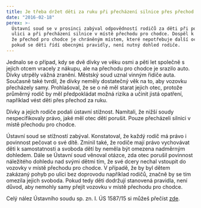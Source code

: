 ```yaml
---
title: Je třeba držet děti za ruku při přecházení silnice přes přechod pro chodce?
date: "2016-02-18"
perex: >-
  Ústavní soud se v prosinci zabýval odpovědností rodičů za děti při pohybu na
  ulici a při přecházení silnice v místě přechodu pro chodce. Dospěl k závěru,
  že přechod pro chodce je chráněným místem, které nepotřebuje další ochrany a
  pokud se děti řídí obecnými pravidly, není nutný dohled rodiče.
---
```




Jednalo se o případ, kdy se dvě dívky ve věku osmi a pěti let společně s jejich otcem vracely z nákupu, ale na přechodu pro chodce je srazilo auto.  Dívky utrpěly vážná zranění. Městský soud uznal vinným řidiče auta. Současně také tvrdil, že dívky neměly dostatečný věk na to, aby vozovku přecházely samy. Prohlašoval, že se o ně měl starat jejich otec, protože průměrný rodič by měl předpokládat možná rizika a učinit jistá opatření, například vést děti přes přechod za ruku. 



Dívky a jejich rodiče podali ústavní stížnost. Namítali, že nižší soudy nespecifikovaly právo, jaké měl otec dětí porušit. Pouze přecházeli silnici v místě přechodu pro chodce. 



Ústavní soud se stížností zabýval. Konstatoval, že každý rodič má právo i povinnost pečovat o své dítě. Zmínil také, že rodiče mají právo vychovávat děti k samostatnosti a svoboda dětí by neměla být omezena nadměrným dohledem. Dále se Ústavní soud věnoval otázce, zda otec porušil povinnost náležitého dohledu nad svými dětmi tím, že své dcery nechal vstoupit do vozovky v místě přechodu pro chodce. V případě, že by byl dětem zakázaný pohyb po ulici bez doprovodu například rodičů, značně by se tím omezila jejich svoboda. Pokud tedy děti dodržují stanovená pravidla, není důvod, aby nemohly samy přejít vozovku v místě přechodu pro chodce. 



  Celý nález Ústavního soudu sp. zn. I. ÚS 1587/15 si můžeš přečíst [zde](http://www.usoud.cz/fileadmin/user_upload/Tiskova_mluvci/Publikovane_nalezy/2016/I._US_1587_15_an.pdf).


